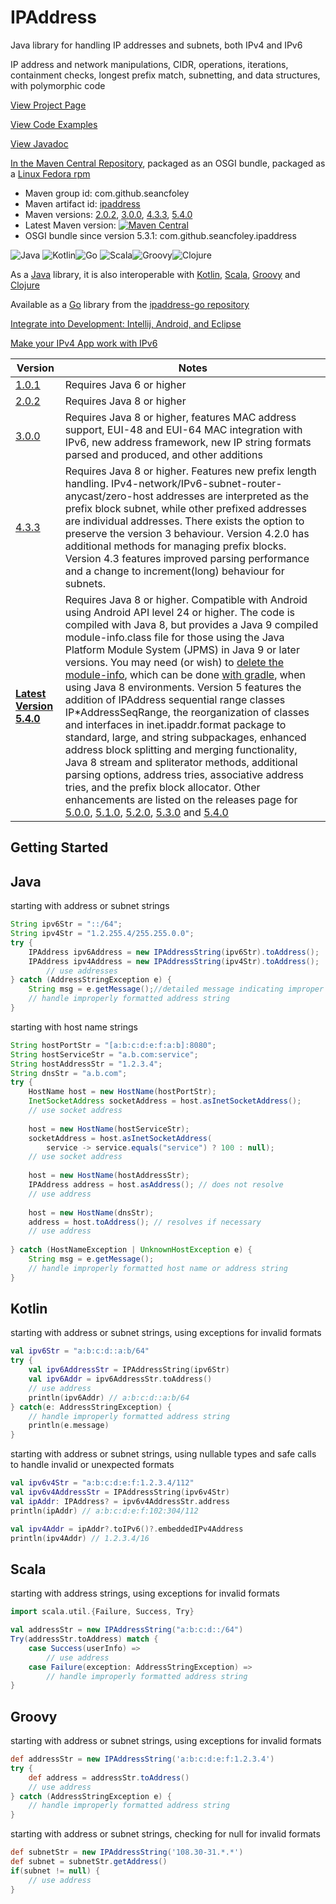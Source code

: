 # IPAddress
Java library for handling IP addresses and subnets, both IPv4 and IPv6

IP address and network manipulations, CIDR, operations, iterations, containment checks, longest prefix match, subnetting, and data structures, with polymorphic code 

[View Project Page](https://seancfoley.github.io/IPAddress/)

[View Code Examples](https://github.com/seancfoley/IPAddress/wiki/Code-Examples)

[View Javadoc](https://seancfoley.github.io/IPAddress/IPAddress/apidocs/)

[In the Maven Central Repository](https://repo1.maven.org/maven2/com/github/seancfoley/ipaddress/), packaged as an OSGI bundle, packaged as a [Linux Fedora rpm](http://rpmfind.net/linux/rpm2html/search.php?query=ipaddress)
- Maven group id: com.github.seancfoley
- Maven artifact id: [ipaddress](https://search.maven.org/search?q=ipaddress)
- Maven versions: [2.0.2](https://search.maven.org/artifact/com.github.seancfoley/ipaddress/2.0.2/jar), [3.0.0](https://search.maven.org/artifact/com.github.seancfoley/ipaddress/3.0.0/jar), [4.3.3](https://search.maven.org/artifact/com.github.seancfoley/ipaddress/4.3.3/jar), [5.4.0](https://search.maven.org/artifact/com.github.seancfoley/ipaddress/5.4.0/jar) 
- Latest Maven version: [![Maven Central](https://img.shields.io/maven-central/v/com.github.seancfoley/ipaddress.svg?label=Maven%20Central)](https://search.maven.org/search?q=g:%22com.github.seancfoley%22%20AND%20a:%22ipaddress%22)
- OSGI bundle since version 5.3.1: com.github.seancfoley.ipaddress

![Java](https://github.com/seancfoley/IPAddress/blob/gh-pages/images/java_logo.png?raw=true) ![Kotlin](https://github.com/seancfoley/IPAddress/blob/gh-pages/images/kotlin_logo.png?raw=true)![Go](https://github.com/seancfoley/IPAddress/blob/gh-pages/images/go_logo.png?raw=true) ![Scala](https://github.com/seancfoley/IPAddress/blob/gh-pages/images/scala.png?raw=true)![Groovy](https://github.com/seancfoley/IPAddress/blob/gh-pages/images/groovy.png?raw=true)![Clojure](https://github.com/seancfoley/IPAddress/blob/gh-pages/images/clojure.png?raw=true)

As a [Java](https://www.oracle.com/java/) library, it is also interoperable with [Kotlin](https://kotlinlang.org/), [Scala](https://scala-lang.org/), [Groovy](http://www.groovy-lang.org/) and [Clojure](https://clojure.org/)

Available as a [Go](https://go.dev/) library from the [ipaddress-go repository](https://github.com/seancfoley/ipaddress-go)

[Integrate into Development: Intellij, Android, and Eclipse](https://github.com/seancfoley/IPAddress/wiki/Development-IDEs)

[Make your IPv4 App work with IPv6](https://seancfoley.github.io/IPAddress/ipaddress.html#make-your-ipv4-app-work-with-ipv6)

Version | Notes         |
------- | ------------- |
[1.0.1](https://github.com/seancfoley/IPAddress/releases/tag/v1.0.1) | Requires Java 6 or higher |
[2.0.2](https://github.com/seancfoley/IPAddress/releases/tag/v2.0.2) | Requires Java 8 or higher |
[3.0.0](https://github.com/seancfoley/IPAddress/releases/tag/v3.0.0) | Requires Java 8 or higher, features MAC address support, EUI-48 and EUI-64 MAC integration with IPv6, new address framework, new IP string formats parsed and produced, and other additions |
[4.3.3](https://github.com/seancfoley/IPAddress/releases/tag/v4.3.3) | Requires Java 8 or higher.  Features new prefix length handling.  IPv4-network/IPv6-subnet-router-anycast/zero-host addresses are interpreted as the prefix block subnet, while other prefixed addresses are individual addresses. There exists the option to preserve the version 3 behaviour.  Version 4.2.0 has additional methods for managing prefix blocks.  Version 4.3 features improved parsing performance and a change to increment(long) behaviour for subnets. |
**[Latest Version 5.4.0](https://github.com/seancfoley/IPAddress/releases/tag/v5.4.0)** | Requires Java 8 or higher.  Compatible with Android using Android API level 24 or higher.  The code is compiled with Java 8, but provides a Java 9 compiled module-info.class file for those using the Java Platform Module System (JPMS) in Java 9 or later versions.  You may need (or wish) to [delete the module-info](https://github.com/seancfoley/IPAddress/issues/16#issuecomment-452425235), which can be done [with gradle](https://github.com/seancfoley/IPAddress/issues/16#issuecomment-452564690), when using Java 8 environments.  Version 5 features the addition of IPAddress sequential range classes IP\*AddressSeqRange, the reorganization of classes and interfaces in inet.ipaddr.format package to standard, large, and string subpackages, enhanced address block splitting and merging functionality, Java 8 stream and spliterator methods, additional parsing options, address tries, associative address tries, and the prefix block allocator.  Other enhancements are listed on the releases page for [5.0.0](https://github.com/seancfoley/IPAddress/releases/tag/v5.0.0), [5.1.0](https://github.com/seancfoley/IPAddress/releases/tag/v5.1.0), [5.2.0](https://github.com/seancfoley/IPAddress/releases/tag/v5.2.0), [5.3.0](https://github.com/seancfoley/IPAddress/releases/tag/v5.3.0) and [5.4.0](https://github.com/seancfoley/IPAddress/releases/tag/v5.4.0)


## Getting Started

## Java

starting with address or subnet strings
```java
String ipv6Str = "::/64";
String ipv4Str = "1.2.255.4/255.255.0.0";
try {
	IPAddress ipv6Address = new IPAddressString(ipv6Str).toAddress();
	IPAddress ipv4Address = new IPAddressString(ipv4Str).toAddress();
        // use addresses
} catch (AddressStringException e) {
	String msg = e.getMessage();//detailed message indicating improper string format
	// handle improperly formatted address string
}
```
starting with host name strings
```java
String hostPortStr = "[a:b:c:d:e:f:a:b]:8080";
String hostServiceStr = "a.b.com:service";
String hostAddressStr = "1.2.3.4";
String dnsStr = "a.b.com";
try {
	HostName host = new HostName(hostPortStr);
	InetSocketAddress socketAddress = host.asInetSocketAddress();
	// use socket address
	        
	host = new HostName(hostServiceStr);
	socketAddress = host.asInetSocketAddress(
		service -> service.equals("service") ? 100 : null);
	// use socket address
	        
	host = new HostName(hostAddressStr);
	IPAddress address = host.asAddress(); // does not resolve
	// use address
	        
	host = new HostName(dnsStr);
	address = host.toAddress(); // resolves if necessary
	// use address
	        
} catch (HostNameException | UnknownHostException e) {
	String msg = e.getMessage();
	// handle improperly formatted host name or address string
}
```
## Kotlin

starting with address or subnet strings, using exceptions for invalid formats
```kotlin
val ipv6Str = "a:b:c:d::a:b/64"
try {
	val ipv6AddressStr = IPAddressString(ipv6Str)
	val ipv6Addr = ipv6AddressStr.toAddress()
	// use address
	println(ipv6Addr) // a:b:c:d::a:b/64
} catch(e: AddressStringException) {
	// handle improperly formatted address string
	println(e.message)
}
```
 starting with address or subnet strings, using nullable types and safe calls to handle invalid or unexpected formats
```kotlin
val ipv6v4Str = "a:b:c:d:e:f:1.2.3.4/112"
val ipv6v4AddressStr = IPAddressString(ipv6v4Str)
val ipAddr: IPAddress? = ipv6v4AddressStr.address
println(ipAddr) // a:b:c:d:e:f:102:304/112

val ipv4Addr = ipAddr?.toIPv6()?.embeddedIPv4Address
println(ipv4Addr) // 1.2.3.4/16
```
## Scala

starting with address strings, using exceptions for invalid formats
```scala
import scala.util.{Failure, Success, Try}

val addressStr = new IPAddressString("a:b:c:d::/64")
Try(addressStr.toAddress) match {
    case Success(userInfo) =>
        // use address
    case Failure(exception: AddressStringException) =>
        // handle improperly formatted address string
}
```
## Groovy

starting with address or subnet strings, using exceptions for invalid formats
```groovy
def addressStr = new IPAddressString('a:b:c:d:e:f:1.2.3.4')
try {
    def address = addressStr.toAddress()
    // use address
} catch (AddressStringException e) {
    // handle improperly formatted address string
}
```
starting with address or subnet strings, checking for null for invalid formats
```groovy
def subnetStr = new IPAddressString('108.30-31.*.*')
def subnet = subnetStr.getAddress()
if(subnet != null) {
    // use address
}
```
